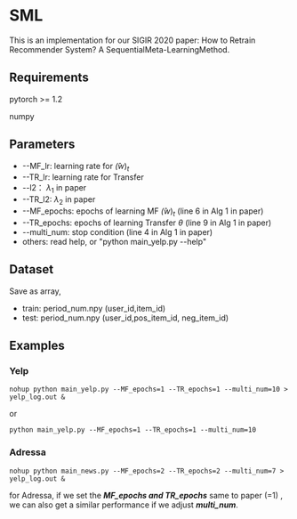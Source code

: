 # SML
  This is an implementation for our SIGIR 2020 paper: How to Retrain Recommender System? A SequentialMeta-LearningMethod.
  ## Requirements
  pytorch >= 1.2

  numpy

  ## Parameters

  + --MF_lr: learning rate for $\hat(w)_t$
  + --TR_lr: learning rate for Transfer
  + --l2： $\lambda_1$ in paper
  + --TR_l2: $\lambda_2$ in paper
  + --MF_epochs: epochs of learning MF $\hat(w)_t$  (line 6 in Alg 1 in paper)
  + --TR_epochs: epochs of learning Transfer $\theta$ (line 9 in Alg 1 in paper)
  + --multi_num: stop condition  (line 4 in Alg 1 in paper)
  + others: read help, or "python main_yelp.py --help"

  ## Dataset
  Save as array,
  + train: period_num.npy (user_id,item_id)
  + test:  period_num.npy (user_id,pos_item_id, neg_item_id)
  
  ## Examples

  ### Yelp

  `nohup python main_yelp.py --MF_epochs=1 --TR_epochs=1 --multi_num=10 > yelp_log.out &`

  or

  `python main_yelp.py --MF_epochs=1 --TR_epochs=1 --multi_num=10`

  ### Adressa
  `nohup python main_news.py --MF_epochs=2 --TR_epochs=2 --multi_num=7 > yelp_log.out &`
  
  for Adressa, if we set the ***MF_epochs and TR_epochs*** same to paper (=1) , we can also get a similar performance if we adjust ***multi_num***.



